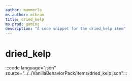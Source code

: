 ```yaml
---
author: mammerla
ms.author: mikeam
title: dried_kelp
ms.prod: gaming
description: "A code snippet for the dried_kelp item"
---
```


# dried_kelp

:::code language="json" source="../../VanillaBehaviorPack/items/dried_kelp.json":::
